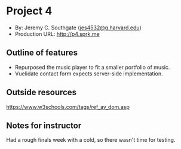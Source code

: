 # Project 4
+ By: Jeremy C. Southgate ([jes4532@g.harvard.edu](http://mailto:jes4532@g.harvard.edu))
+ Production URL: <http://p4.sprk.me>


## Outline of features
+ Repurposed the music player to fit a smaller portfolio of music.
+ Vuelidate contact form expects server-side implementation.

## Outside resources
<https://www.w3schools.com/tags/ref_av_dom.asp>

## Notes for instructor
Had a rough finals week with a cold, so there wasn't time for testing.
